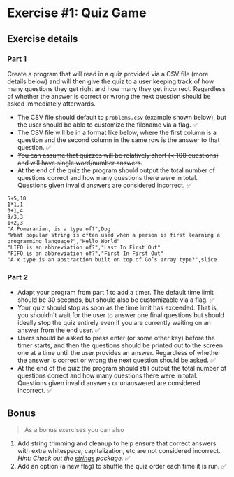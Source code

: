 # Exercise #1: Quiz Game

## Exercise details
### Part 1

Create a program that will read in a quiz provided via a CSV file (more details below) and will then give the quiz to a user keeping track of how many questions they get right and how many they get incorrect. Regardless of whether the answer is correct or wrong the next question should be asked immediately afterwards.

* The CSV file should default to `problems.csv` (example shown below), but the user should be able to customize the filename via a flag. ✅
* The CSV file will be in a format like below, where the first column is a question and the second column in the same row is the answer to that question. ✅
* ~~You can assume that quizzes will be relatively short (< 100 questions) and will have single word/number answers.~~
* At the end of the quiz the program should output the total number of questions correct and how many questions there were in total. Questions given invalid answers are considered incorrect. ✅

```
5+5,10
1*1,1
3+1,4
9/3,3
1+2,3
"A Pomeranian, is a type of?",Dog
"What popular string is often used when a person is first learning a programming language?","Hello World"
"LIFO is an abbreviation of?","Last In First Out"
"FIFO is an abbreviation of?","First In First Out"
"A x type is an abstraction built on top of Go’s array type?",slice
```

### Part 2

* Adapt your program from part 1 to add a timer. The default time limit should be 30 seconds, but should also be customizable via a flag. ✅
* Your quiz should stop as soon as the time limit has exceeded. That is, you shouldn't wait for the user to answer one final questions but should ideally stop the quiz entirely even if you are currently waiting on an answer from the end user. ✅
* Users should be asked to press enter (or some other key) before the timer starts, and then the questions should be printed out to the screen one at a time until the user provides an answer. Regardless of whether the answer is correct or wrong the next question should be asked. ✅
* At the end of the quiz the program should still output the total number of questions correct and how many questions there were in total. Questions given invalid answers or unanswered are considered incorrect. ✅

## Bonus
> As a bonus exercises you can also

1. Add string trimming and cleanup to help ensure that correct answers with extra whitespace, capitalization, etc are not considered incorrect. *Hint: Check out the [strings](https://golang.org/pkg/strings/) package.* ✅
2. Add an option (a new flag) to shuffle the quiz order each time it is run. ✅